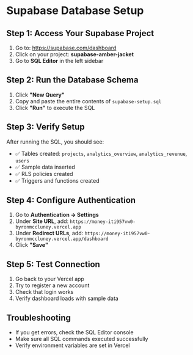 # Supabase Database Setup

## Step 1: Access Your Supabase Project
1. Go to: https://supabase.com/dashboard
2. Click on your project: **supabase-amber-jacket**
3. Go to **SQL Editor** in the left sidebar

## Step 2: Run the Database Schema
1. Click **"New Query"**
2. Copy and paste the entire contents of `supabase-setup.sql`
3. Click **"Run"** to execute the SQL

## Step 3: Verify Setup
After running the SQL, you should see:
- ✅ Tables created: `projects`, `analytics_overview`, `analytics_revenue`, `users`
- ✅ Sample data inserted
- ✅ RLS policies created
- ✅ Triggers and functions created

## Step 4: Configure Authentication
1. Go to **Authentication → Settings**
2. Under **Site URL**, add: `https://money-iti957vw0-byronmccluney.vercel.app`
3. Under **Redirect URLs**, add: `https://money-iti957vw0-byronmccluney.vercel.app/dashboard`
4. Click **"Save"**

## Step 5: Test Connection
1. Go back to your Vercel app
2. Try to register a new account
3. Check that login works
4. Verify dashboard loads with sample data

## Troubleshooting
- If you get errors, check the SQL Editor console
- Make sure all SQL commands executed successfully
- Verify environment variables are set in Vercel 